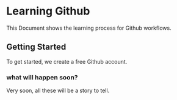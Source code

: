 # Learning Github

This Document shows the learning process for Github workflows.

## Getting Started

To get started, we create a free Github account.

### what will happen soon?

Very soon, all these will be a story to tell. 